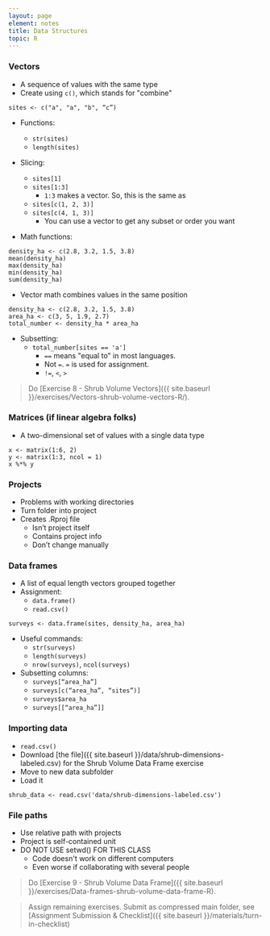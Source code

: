 ```yaml
---
layout: page
element: notes
title: Data Structures
topic: R
--- 
```


### Vectors

* A sequence of values with the same type
* Create using `c()`, which stands for "combine"

```
sites <- c("a", "a", "b", “c”)
```

* Functions:
    * `str(sites)` 
    * `length(sites)`
	
* Slicing:
    * `sites[1]` 
    * `sites[1:3]`
        * `1:3` makes a vector. So, this is the same as
    * `sites[c(1, 2, 3)]` 
    * `sites[c(4, 1, 3)]`
        * You can use a vector to get any subset or order you want

* Math functions:

```
density_ha <- c(2.8, 3.2, 1.5, 3.8)
mean(density_ha)
max(density_ha)
min(density_ha)
sum(density_ha)
```

* Vector math combines values in the same position

```
density_ha <- c(2.8, 3.2, 1.5, 3.8)
area_ha <- c(3, 5, 1.9, 2.7)
total_number <- density_ha * area_ha
```

* Subsetting:
    * `total_number[sites == 'a']`
        * `==` means "equal to" in most languages. 
        * Not `=`. `=` is used for assignment.
        * `!=`, `<`, `>`

> Do [Exercise 8 - Shrub Volume Vectors]({{ site.baseurl }}/exercises/Vectors-shrub-volume-vectors-R/).


### Matrices (if linear algebra folks)

* A two-dimensional set of values with a single data type

```
x <- matrix(1:6, 2)
y <- matrix(1:3, ncol = 1)
x %*% y
```

### Projects

* Problems with working directories
* Turn folder into project
* Creates .Rproj file
    * Isn’t project itself
    * Contains project info
    * Don’t change manually

### Data frames

* A list of equal length vectors grouped together
* Assignment: 
    * `data.frame()`
    * `read.csv()`

```
surveys <- data.frame(sites, density_ha, area_ha)
```

* Useful commands: 
    * `str(surveys)`
    * `length(surveys)`
    * `nrow(surveys)`, `ncol(surveys)`
* Subsetting columns:
    * `surveys[“area_ha”]`
    * `surveys[c(“area_ha”, “sites”)]`
    * `surveys$area_ha`
    * `surveys[[“area_ha”]]`

### Importing data

* `read.csv()`
* Download [the file]({{ site.baseurl }}/data/shrub-dimensions-labeled.csv) for the Shrub Volume Data Frame exercise
* Move to new data subfolder
* Load it

```
shrub_data <- read.csv('data/shrub-dimensions-labeled.csv')
```

### File paths

* Use relative path with projects
* Project is self-contained unit
* DO NOT USE setwd() FOR THIS CLASS
    * Code doesn't work on different computers
    * Even worse if collaborating with several people

> Do [Exercise 9 - Shrub Volume Data Frame]({{ site.baseurl }}/exercises/Data-frames-shrub-volume-data-frame-R).

> Assign remaining exercises. Submit as compressed main folder, see [Assignment Submission & Checklist]({{ site.baseurl }}/materials/turn-in-checklist)

